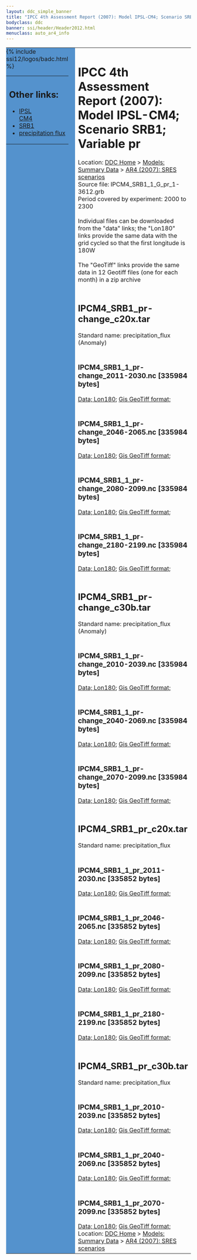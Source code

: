 ```yaml
---
layout: ddc_simple_banner
title: "IPCC 4th Assessment Report (2007): Model IPSL-CM4; Scenario SRB1; Variable pr"
bodyclass: ddc
banner: ssi/header/Header2012.html
menuclass: auto_ar4_info
---
```



<table width="100%" border="0" cellspacing="0" cellpadding="0" style="border-collapse: collapse;">
<tr style="margin:0;padding:0;border:0;">
<td style="margin:0;padding:0;border:0;height:1pt;width:150pt;background:#5492CD;" valign="top" >

<div id="lh-col2" class="auto_ar4_info">
<table class="menumain" bgcolor="#5492CD" cellspacing="0" width="100%" border="0">
<tr><td>
<h2> Other links:</h2>
<ul>
<li><a href="/auto/ar4/model-IPSL-CM4.html">IPSL<br/>CM4</a></li>
<li><a href="/auto/ar4/scenario-SRB1.html">SRB1</a></li>
<li><a href="/auto/ar4/var-precipitation_flux.html">precipitation flux</a></li>
</ul>
</td></tr>
{% include ssi12/logos/badc.html %}
</table>
</div>
</td>
<td><h1>IPCC 4th Assessment Report (2007): Model IPSL-CM4; Scenario SRB1; Variable pr</h1>

<!-- Breadcrumb1 -->
<div id="breadcrumb1" align="left">
Location: <a href="/index.html">DDC Home</a> > <a href="/sim/gcm_clim/">Models: Summary Data</a>
> <a href="/sim/gcm_clim/SRES_AR4/index.html">AR4 (2007): SRES scenarios</a>
</div>
<!-- End of Breadcrumb1 -->Source file: IPCM4_SRB1_1_G_pr_1-3612.grb
<br/>
Period covered by experiment: 2000 to 2300<br/>
<br/>Individual files can be downloaded from the "data" links; the "Lon180" links provide the same data
         with the grid cycled so that the first longitude is 180W<br/>
<br/>The "GeoTiff" links provide the same data in 12 Geotiff files (one for each month)
          in a zip archive<br/>
<br/><h2>IPCM4_SRB1_pr-change_c20x.tar</h2>
Standard name: precipitation_flux (Anomaly)<br>
<br/><h3>IPCM4_SRB1_1_pr-change_2011-2030.nc [335984 bytes]</h3>
<a href="/cgi-bin/downl/ar4_nc/pr/IPCM4_SRB1_1_pr-change_2011-2030.nc">Data; </a><a href="/cgi-bin/downl/ar4_nc/pr/IPCM4_SRB1_1_pr-change_2011-2030.cyto180.nc"> Lon180</a>; <a href="/cgi-bin/downl/ar4_tif/pr/IPCM4_SRB1_1_pr-change_2011-2030.zip">Gis GeoTiff format; </a><br/>
<br/><h3>IPCM4_SRB1_1_pr-change_2046-2065.nc [335984 bytes]</h3>
<a href="/cgi-bin/downl/ar4_nc/pr/IPCM4_SRB1_1_pr-change_2046-2065.nc">Data; </a><a href="/cgi-bin/downl/ar4_nc/pr/IPCM4_SRB1_1_pr-change_2046-2065.cyto180.nc"> Lon180</a>; <a href="/cgi-bin/downl/ar4_tif/pr/IPCM4_SRB1_1_pr-change_2046-2065.zip">Gis GeoTiff format; </a><br/>
<br/><h3>IPCM4_SRB1_1_pr-change_2080-2099.nc [335984 bytes]</h3>
<a href="/cgi-bin/downl/ar4_nc/pr/IPCM4_SRB1_1_pr-change_2080-2099.nc">Data; </a><a href="/cgi-bin/downl/ar4_nc/pr/IPCM4_SRB1_1_pr-change_2080-2099.cyto180.nc"> Lon180</a>; <a href="/cgi-bin/downl/ar4_tif/pr/IPCM4_SRB1_1_pr-change_2080-2099.zip">Gis GeoTiff format; </a><br/>
<br/><h3>IPCM4_SRB1_1_pr-change_2180-2199.nc [335984 bytes]</h3>
<a href="/cgi-bin/downl/ar4_nc/pr/IPCM4_SRB1_1_pr-change_2180-2199.nc">Data; </a><a href="/cgi-bin/downl/ar4_nc/pr/IPCM4_SRB1_1_pr-change_2180-2199.cyto180.nc"> Lon180</a>; <a href="/cgi-bin/downl/ar4_tif/pr/IPCM4_SRB1_1_pr-change_2180-2199.zip">Gis GeoTiff format; </a><br/>
<br/><h2>IPCM4_SRB1_pr-change_c30b.tar</h2>
Standard name: precipitation_flux (Anomaly)<br>
<br/><h3>IPCM4_SRB1_1_pr-change_2010-2039.nc [335984 bytes]</h3>
<a href="/cgi-bin/downl/ar4_nc/pr/IPCM4_SRB1_1_pr-change_2010-2039.nc">Data; </a><a href="/cgi-bin/downl/ar4_nc/pr/IPCM4_SRB1_1_pr-change_2010-2039.cyto180.nc"> Lon180</a>; <a href="/cgi-bin/downl/ar4_tif/pr/IPCM4_SRB1_1_pr-change_2010-2039.zip">Gis GeoTiff format; </a><br/>
<br/><h3>IPCM4_SRB1_1_pr-change_2040-2069.nc [335984 bytes]</h3>
<a href="/cgi-bin/downl/ar4_nc/pr/IPCM4_SRB1_1_pr-change_2040-2069.nc">Data; </a><a href="/cgi-bin/downl/ar4_nc/pr/IPCM4_SRB1_1_pr-change_2040-2069.cyto180.nc"> Lon180</a>; <a href="/cgi-bin/downl/ar4_tif/pr/IPCM4_SRB1_1_pr-change_2040-2069.zip">Gis GeoTiff format; </a><br/>
<br/><h3>IPCM4_SRB1_1_pr-change_2070-2099.nc [335984 bytes]</h3>
<a href="/cgi-bin/downl/ar4_nc/pr/IPCM4_SRB1_1_pr-change_2070-2099.nc">Data; </a><a href="/cgi-bin/downl/ar4_nc/pr/IPCM4_SRB1_1_pr-change_2070-2099.cyto180.nc"> Lon180</a>; <a href="/cgi-bin/downl/ar4_tif/pr/IPCM4_SRB1_1_pr-change_2070-2099.zip">Gis GeoTiff format; </a><br/>
<br/><h2>IPCM4_SRB1_pr_c20x.tar</h2>
Standard name: precipitation_flux<br>
<br/><h3>IPCM4_SRB1_1_pr_2011-2030.nc [335852 bytes]</h3>
<a href="/cgi-bin/downl/ar4_nc/pr/IPCM4_SRB1_1_pr_2011-2030.nc">Data; </a><a href="/cgi-bin/downl/ar4_nc/pr/IPCM4_SRB1_1_pr_2011-2030.cyto180.nc"> Lon180</a>; <a href="/cgi-bin/downl/ar4_tif/pr/IPCM4_SRB1_1_pr_2011-2030.zip">Gis GeoTiff format; </a><br/>
<br/><h3>IPCM4_SRB1_1_pr_2046-2065.nc [335852 bytes]</h3>
<a href="/cgi-bin/downl/ar4_nc/pr/IPCM4_SRB1_1_pr_2046-2065.nc">Data; </a><a href="/cgi-bin/downl/ar4_nc/pr/IPCM4_SRB1_1_pr_2046-2065.cyto180.nc"> Lon180</a>; <a href="/cgi-bin/downl/ar4_tif/pr/IPCM4_SRB1_1_pr_2046-2065.zip">Gis GeoTiff format; </a><br/>
<br/><h3>IPCM4_SRB1_1_pr_2080-2099.nc [335852 bytes]</h3>
<a href="/cgi-bin/downl/ar4_nc/pr/IPCM4_SRB1_1_pr_2080-2099.nc">Data; </a><a href="/cgi-bin/downl/ar4_nc/pr/IPCM4_SRB1_1_pr_2080-2099.cyto180.nc"> Lon180</a>; <a href="/cgi-bin/downl/ar4_tif/pr/IPCM4_SRB1_1_pr_2080-2099.zip">Gis GeoTiff format; </a><br/>
<br/><h3>IPCM4_SRB1_1_pr_2180-2199.nc [335852 bytes]</h3>
<a href="/cgi-bin/downl/ar4_nc/pr/IPCM4_SRB1_1_pr_2180-2199.nc">Data; </a><a href="/cgi-bin/downl/ar4_nc/pr/IPCM4_SRB1_1_pr_2180-2199.cyto180.nc"> Lon180</a>; <a href="/cgi-bin/downl/ar4_tif/pr/IPCM4_SRB1_1_pr_2180-2199.zip">Gis GeoTiff format; </a><br/>
<br/><h2>IPCM4_SRB1_pr_c30b.tar</h2>
Standard name: precipitation_flux<br>
<br/><h3>IPCM4_SRB1_1_pr_2010-2039.nc [335852 bytes]</h3>
<a href="/cgi-bin/downl/ar4_nc/pr/IPCM4_SRB1_1_pr_2010-2039.nc">Data; </a><a href="/cgi-bin/downl/ar4_nc/pr/IPCM4_SRB1_1_pr_2010-2039.cyto180.nc"> Lon180</a>; <a href="/cgi-bin/downl/ar4_tif/pr/IPCM4_SRB1_1_pr_2010-2039.zip">Gis GeoTiff format; </a><br/>
<br/><h3>IPCM4_SRB1_1_pr_2040-2069.nc [335852 bytes]</h3>
<a href="/cgi-bin/downl/ar4_nc/pr/IPCM4_SRB1_1_pr_2040-2069.nc">Data; </a><a href="/cgi-bin/downl/ar4_nc/pr/IPCM4_SRB1_1_pr_2040-2069.cyto180.nc"> Lon180</a>; <a href="/cgi-bin/downl/ar4_tif/pr/IPCM4_SRB1_1_pr_2040-2069.zip">Gis GeoTiff format; </a><br/>
<br/><h3>IPCM4_SRB1_1_pr_2070-2099.nc [335852 bytes]</h3>
<a href="/cgi-bin/downl/ar4_nc/pr/IPCM4_SRB1_1_pr_2070-2099.nc">Data; </a><a href="/cgi-bin/downl/ar4_nc/pr/IPCM4_SRB1_1_pr_2070-2099.cyto180.nc"> Lon180</a>; <a href="/cgi-bin/downl/ar4_tif/pr/IPCM4_SRB1_1_pr_2070-2099.zip">Gis GeoTiff format; </a><br/>
<!-- Breadcrumb2 -->
<div id="breadcrumb2" align="left">
Location: <a href="/index.html">DDC Home</a> > <a href="/sim/gcm_clim/">Models: Summary Data</a>
> <a href="/sim/gcm_clim/SRES_AR4/index.html">AR4 (2007): SRES scenarios</a>
</div>
<!-- End of Breadcrumb2 --></td></tr></table>
